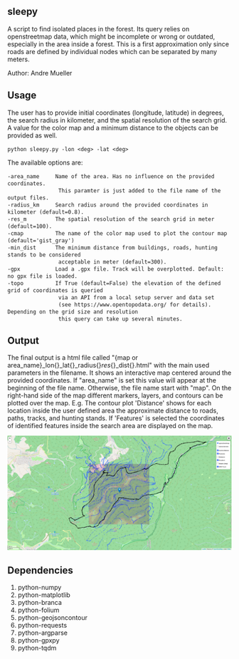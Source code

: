 sleepy
------

A script to find isolated places in the forest. Its query relies on openstreetmap data, which might be incomplete
or wrong or outdated, especially in the area inside a forest. This is a first approximation only since roads are defined
by individual nodes which can be separated by many meters.

Author: Andre Mueller

Usage
-----

The user has to provide initial coordinates (longitude, latitude) in degrees, the search radius in kilometer, and the 
spatial resolution of the search grid. A value for the color map and a minimum distance to the objects can be provided
as well.

```
python sleepy.py -lon <deg> -lat <deg>
```

The available options are:

    -area_name     Name of the area. Has no influence on the provided coordinates. 
                    This paramter is just added to the file name of the output files.
    -radius_km     Search radius around the provided coordinates in kilometer (default=0.8).
    -res_m         The spatial resolution of the search grid in meter (default=100).
    -cmap          The name of the color map used to plot the contour map (default='gist_gray')
    -min_dist      The minimum distance from buildings, roads, hunting stands to be considered 
                    acceptable in meter (default=300).
    -gpx           Load a .gpx file. Track will be overplotted. Default: no gpx file is loaded.
    -topo          If True (default=False) the elevation of the defined grid of coordinates is queried
                    via an API from a local setup server and data set 
                    (see https://www.opentopodata.org/ for details). Depending on the grid size and resolution
                    this query can take up several minutes.


Output
------

The final output is a html file called "{map or area_name}_lon{}_lat{}_radius{}_res_{}_dist{}.html" with the main used 
parameters in the filename. It shows an interactive map centered around the provided
coordinates. If "area_name" is set this value will appear at the beginning of the file name. Otherwise, the file name start 
with "map". On the right-hand side of the map different markers, layers, and contours can be plotted over the map.
E.g. The contour plot 'Distance' shows for each location inside the user defined area the approximate distance to roads, 
paths, tracks, and hunting stands. If 'Features' is selected the coordinates of identified features inside the search area 
are displayed on the map.

![Example output](https://github.com/amuellerastro/sleepy/blob/main/example.png?raw=true)


Dependencies
------------

   1. python-numpy
   1. python-matplotlib
   1. python-branca
   1. python-folium
   1. python-geojsoncontour
   1. python-requests
   1. python-argparse
   1. python-gpxpy
   1. python-tqdm
